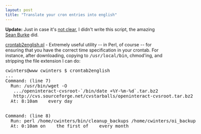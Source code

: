 ```yaml
---
layout: post
title: "Translate your cron entries into english"
---
```




<p><b>Update:</b> Just in case it's <a href="http://www.htmlism.com/mark/archives/002791.html">not clear</a>, I didn't write this script, the amazing <a href="http://interglacial.com/~sburke/">Sean Burke</a> did.</p>

<p><a href="http://www.cpan.org/authors/id/S/SB/SBURKE/crontab2english_0.71.pl">crontab2english.pl</a> - Extremely useful utility -- in Perl, of course -- for ensuring that you have the correct time specification in your crontab. For instance, after downloading, copying to <tt>/usr/local/bin</tt>, chmod'ing, and stripping the file extension I can do:</p>

<pre class="sourceCode">
cwinters@www cwinters $ crontab2english
...
Command: (line 7)
  Run: /usr/bin/wget -O 
   .../openinteract-cvsroot-`/bin/date +%Y-%m-%d`.tar.bz2 
   http://cvs.sourceforge.net/cvstarballs/openinteract-cvsroot.tar.bz2
  At: 8:10am    every day

<p>Command: (line 8)
  Run: perl /home/cwinters/bin/cleanup_backups /home/cwinters/oi_backup
  At: 0:10am on    the first of    every month
</pre>


